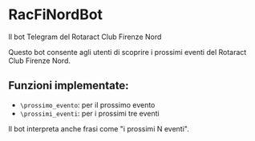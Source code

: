 # RacFiNordBot
Il bot Telegram del Rotaract Club Firenze Nord

Questo bot consente agli utenti di scoprire i prossimi eventi del
Rotaract Club Firenze Nord.

## Funzioni implementate:
- `\prossimo_evento`: per il prossimo evento
- `\prossimi_eventi`: per i prossimi tre eventi

Il bot interpreta anche frasi come "i prossimi N eventi".
